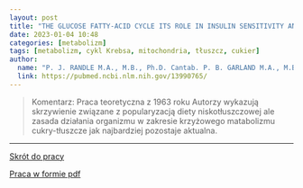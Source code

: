 ```yaml
---
layout: post
title: "THE GLUCOSE FATTY-ACID CYCLE ITS ROLE IN INSULIN SENSITIVITY AND THE METABOLIC DISTURBANCES OF DIABETES MELLITUS"
date: 2023-01-04 10:48
categories: [metabolizm]
tags: [metabolizm, cykl Krebsa, mitochondria, tłuszcz, cukier]
author:
  name: "P. J. RANDLE M.A., M.B., Ph.D. Cantab. P. B. GARLAND M.A., M.B. Cantab. C. N. HALES M.A., M.B. Cantab. E. A. NEWSHOLME † M.A., Ph.D. Cantab. "
  link: https://pubmed.ncbi.nlm.nih.gov/13990765/
---
```


> Komentarz:
> Praca teoretyczna z 1963 roku
> Autorzy wykazują skrzywienie związane z popularyzacją diety niskotłuszczowej ale zasada działania organizmu w zakresie krzyżowego matabolizmu cukry-tłuszcze jak najbardziej pozostaje aktualna. 
> 
<hr>

[Skrót do pracy](https://pubmed.ncbi.nlm.nih.gov/13990765/) 

[Praca w formie pdf](/assets/randle.pdf)

